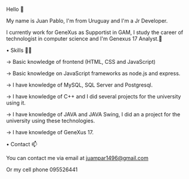 Hello 👋

My name is Juan Pablo, I'm from Uruguay and I'm a Jr Developer.

I currently work for GeneXus as Supportist in GAM, I study the career of technologist in computer science and I'm Genexus 17 Analyst.🌱

• Skills 🧑‍💻

-> Basic knowledge of frontend (HTML, CSS and JavaScript)

-> Basic knowledge on JavaScript frameworks as node.js and express.

-> I have knowledge of MySQL, SQL Server and Postgresql.

-> I have knowledge of C++ and I did several projects for the university using it.

-> I have knowledge of JAVA and JAVA Swing, I did an a project for the university using these technologies.

-> I have knowledge of GeneXus 17.

• Contact 📫

You can contact me via email at juampar1496@gmail.com

Or my cell phone 095526441 
